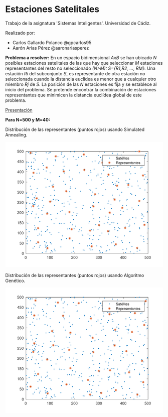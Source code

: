 # Estaciones Satelitales
Trabajo de la asignatura 'Sistemas Inteligentes'. Universidad de Cádiz.

Realizado por:
- Carlos Gallardo Polanco @gpcarlos95
- Aarón Arias Pérez @aaronariasperez

**Problema a resolver:**
En un espacio bidimensional *AxB* se han ubicado *N* posibles estaciones satelitales de las que
hay que seleccionar *M* estaciones representantes del resto no seleccionado *(N>M): S={R1,R2, ..., RM}.*
Una estación *Ri* del subconjunto *S*, es representante de otra estación no seleccionada cuando la distancia 
euclídea es menor que a cualquier otro miembro *Rj* de *S*. La posición de las *N* estaciones es fija y se 
establece al inicio del problema. Se pretende encontrar la combinación de estaciones representantes 
que minimicen la distancia euclídea global de este problema.


[Presentación](/Presentation/presentation.pdf)

**Para N=500 y M=40:**

Distribución de las representantes (puntos rojos) usando Simulated Annealing. 
<p align="center">
  <img width="560" height="400" src="/Presentation/images/mapSA.png">
</p>

Distribución de las representantes (puntos rojos) usando Algoritmo Genético. 
<p align="center">
  <img width="560" height="400" src="/Presentation/images/mapGA.png">
</p>